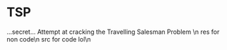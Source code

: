# TSP
...secret...
Attempt at cracking the Travelling Salesman Problem \n
res for non code\n
src for code lol\n
